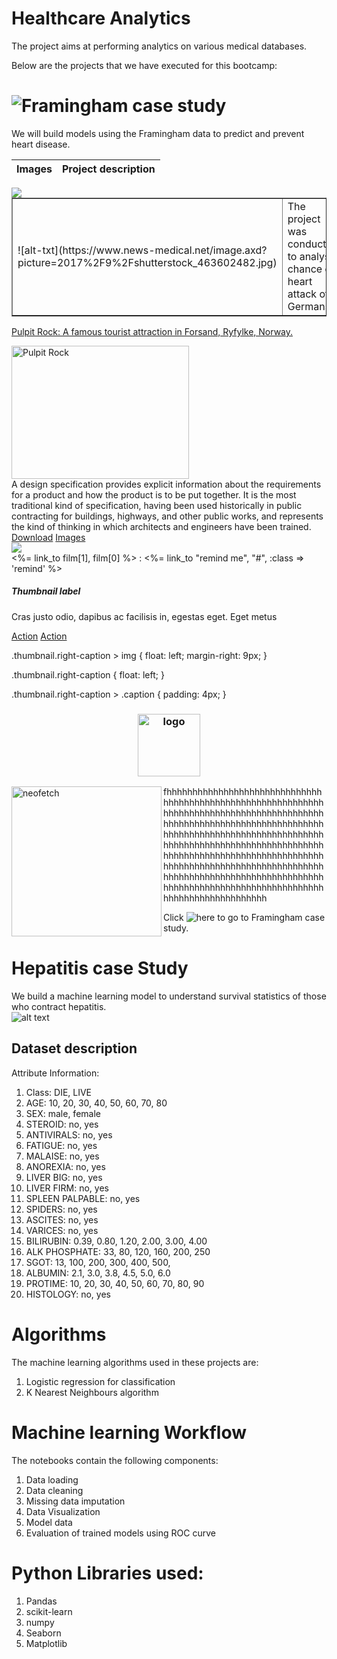 # Healthcare Analytics
The project aims at performing analytics on various medical databases.


Below are the projects that we have executed for this bootcamp:

# ![Framingham case study](https://github.com/Rajan316/healthcare-analytics/tree/master/Framingham)
We will build models using the Framingham data to predict and prevent heart disease. <br />



|Images|Project description|
|------|-------------------|
<img align="left" src="https://www.news-medical.net/image.axd?picture=2017%2F9%2Fshutterstock_463602482.jpg">
<text align="righ" shfush>
<table border="void">
  <tr>
    <td>![alt-txt](https://www.news-medical.net/image.axd?picture=2017%2F9%2Fshutterstock_463602482.jpg)</td>
    <td>The project was conducted to analyse chance of heart attack of Germans</td>
   
  </tr>

</table>

<div class="container">
  <div class="row">
    <div class="col-md-6">
      <a href="https://www.news-medical.net/image.axd?picture=2017%2F9%2Fshutterstock_463602482.jpg" class="thumbnail">
        <p>Pulpit Rock: A famous tourist attraction in Forsand, Ryfylke, Norway.</p>    
        <img src="https://www.news-medical.net/image.axd?picture=2017%2F9%2Fshutterstock_463602482.jpg" alt="Pulpit Rock" width="284" height="213">
      </a>
    </div>
    <div class="col-md-6">
      <div class="col-md-12">
           A design specification provides explicit information about the requirements for a product and how the product is to be put together. It is the most traditional kind of specification, having been used historically in public contracting for buildings, highways, and other public works, and represents the kind of thinking in which architects and engineers have been trained.
      </div>
      <div class="col-md-12">
               <a href="#" class="btn btn-primary">Download</a>
               <a href="#" class="btn btn-info">Images</a>
      </div>
    </div>
  </div>
</div>

<div class="thumbnail clearfix">
  <img src="http://placehold.it/180x200" class="pull-left">
   <div class="caption" class="pull-right">
    <%= link_to film[1], film[0] %> : <%= link_to "remind me", "#", :class => 'remind' %>
   </div>
  </div>
  
<div class="thumbnail right-caption span4">
  <img src="http://placehold.it/120x160" alt="">
  <div class="caption">
    <h5>Thumbnail label</h5>
    <p>Cras justo odio, dapibus ac facilisis in, egestas eget. Eget metus</p>
    <p><a href="#" class="btn btn-primary">Action</a> <a href="#" class="btn">Action</a></p>
  </div>
</div>

.thumbnail.right-caption > img {
    float: left;
    margin-right: 9px;
}

.thumbnail.right-caption {
    float: left;
}

.thumbnail.right-caption > .caption {
    padding: 4px;
}

<h3 align="center"><img src="https://www.news-medical.net/image.axd?picture=2017%2F9%2Fshutterstock_463602482.jpg" alt="logo" height="100px"></h3>

<img src="https://i.imgur.com/GFmC5Ad.png" alt="neofetch" align="left" height="240px">
fhhhhhhhhhhhhhhhhhhhhhhhhhhhhhhhhhhhhhhhhhhhhhhhhhhhhhhhhhhhhhhhhhhhhhhhhhhhhhhhhhhhhhhhhhhhhhhhhhhhhhhhhhhhhhhhhhhhhhhhhhhhhhhhhhhhhhhhhhhhhhhhhhhhhhhhhhhhhhhhhhhhhhhhhhhhhhhhhhhhhhhhhhhhhhhhhhhhhhhhhhhhhhhhhhhhhhhhhhhhhhhhhhhhhhhhhhhhhhhhhhhhhhhhhhhhhhhhhhhhhhhhhhhhhhhhhhhhhhhhhhhhhhhhhhhhhhhhhhhhhhhhhhhhhhhhhhhhhhhhhhhhhhhhhh



Click ![here](https://github.com/Rajan316/healthcare-analytics/tree/master/Framingham) to go to Framingham case study.

# Hepatitis case Study
We build a machine learning model to understand survival statistics of those who contract hepatitis.<br />
![alt text](https://www.news-medical.net/image.axd?picture=2017%2F9%2Fshutterstock_463602482.jpg)

## Dataset description
Attribute Information:
1. Class: DIE, LIVE
2. AGE: 10, 20, 30, 40, 50, 60, 70, 80
3. SEX: male, female
4. STEROID: no, yes
5. ANTIVIRALS: no, yes
6. FATIGUE: no, yes
7. MALAISE: no, yes
8. ANOREXIA: no, yes
9. LIVER BIG: no, yes
10. LIVER FIRM: no, yes
11. SPLEEN PALPABLE: no, yes
12. SPIDERS: no, yes
13. ASCITES: no, yes
14. VARICES: no, yes
15. BILIRUBIN: 0.39, 0.80, 1.20, 2.00, 3.00, 4.00
16. ALK PHOSPHATE: 33, 80, 120, 160, 200, 250
17. SGOT: 13, 100, 200, 300, 400, 500,
18. ALBUMIN: 2.1, 3.0, 3.8, 4.5, 5.0, 6.0
19. PROTIME: 10, 20, 30, 40, 50, 60, 70, 80, 90
20. HISTOLOGY: no, yes 

# Algorithms 
The machine learning algorithms used in these projects are:
<br />
  1. Logistic regression for classification<br />
  2. K Nearest Neighbours algorithm<br />

# Machine learning Workflow
The notebooks contain the following components: <br />
  1. Data loading<br />
  2. Data cleaning<br />
  3. Missing data imputation<br />
  4. Data Visualization
  5. Model data
  6. Evaluation of trained models using ROC curve
  
# Python Libraries used:
1. Pandas
2. scikit-learn
3. numpy
4. Seaborn
5. Matplotlib


